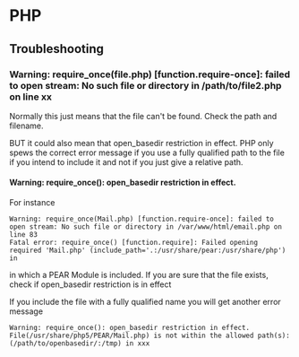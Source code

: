 # PHP #

## Troubleshooting

### Warning: require_once(file.php) [function.require-once]: failed to open stream: No such file or directory in /path/to/file2.php on line xx

Normally this just means that the file can't be found. Check the path and filename.

BUT it could also mean that open_basedir restriction in effect. PHP only spews the correct error message if you use a fully qualified path to the file if you intend to include it and not if you just give a relative path.

#### Warning: require_once(): open_basedir restriction in effect. ###

For instance

	Warning: require_once(Mail.php) [function.require-once]: failed to open stream: No such file or directory in /var/www/html/email.php on line 83
	Fatal error: require_once() [function.require]: Failed opening required 'Mail.php' (include_path='.:/usr/share/pear:/usr/share/php') in

in which a PEAR Module is included. If you are sure that the file exists, check if open_basedir restriction is in effect

If you include the file with a fully qualified name you will get another error message

	Warning: require_once(): open_basedir restriction in effect. File(/usr/share/php5/PEAR/Mail.php) is not within the allowed path(s): (/path/to/openbasedir/:/tmp) in xxx
